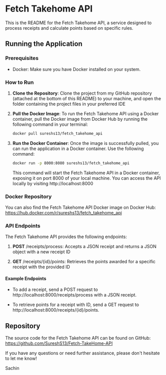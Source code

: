# Fetch Takehome API

This is the README for the Fetch Takehome API, a service designed to process receipts and calculate points based on specific rules.

## Running the Application

### Prerequisites

- Docker: Make sure you have Docker installed on your system.

### How to Run

1. **Clone the Repository**: Clone the project from my GitHub repository (attached at the bottom of this README) to your machine, and open the folder containing the project files in your preferred IDE

2. **Pull the Docker Image**: To run the Fetch Takehome API using a Docker container, pull the Docker image from Docker Hub by running the following command in your terminal:

   ```bash
   docker pull sureshs13/fetch_takehome_api
    ```

3. **Run the Docker Container**: Once the image is successfully pulled, you can run the application in a Docker container. Use the following command:

   ```bash
   docker run -p 8000:8080 sureshs13/fetch_takehome_api
    ```
    This command will start the Fetch Takehome API in a Docker container, exposing it on port 8000 of your local machine. You can access the API locally by visiting http://localhost:8000



### Docker Repository
You can also find the Fetch Takehome API Docker image on Docker Hub: https://hub.docker.com/r/sureshs13/fetch_takehome_api

### API Endpoints
The Fetch Takehome API provides the following endpoints:

1. **POST** /receipts/process: Accepts a JSON receipt and returns a JSON object with a new receipt ID


2. **GET** /receipts/{id}/points: Retrieves the points awarded for a specific receipt with the provided ID

#### Example Endpoints
- To add a receipt, send a POST request to http://localhost:8000/receipts/process with a JSON receipt.


- To retrieve points for a receipt with ID, send a GET request to http://localhost:8000/receipts/{id}/points.

## Repository
The source code for the Fetch Takehome API can be found on GitHub: https://github.com/SureshS13/Fetch-TakeHome-API

If you have any questions or need further assistance, please don't hesitate to let me know!

Sachin
